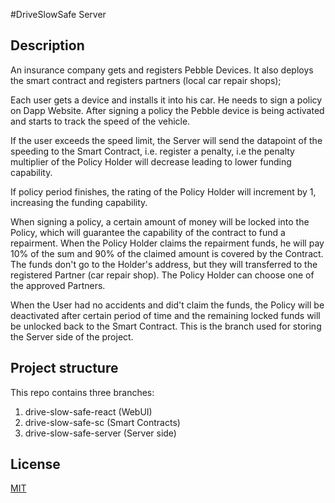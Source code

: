 #DriveSlowSafe Server

## Description

An insurance company gets and registers Pebble Devices. It also deploys the smart contract and registers
partners (local car repair shops);

Each user gets a device and installs it into his car. He needs to sign a policy on Dapp Website.
After signing a policy the Pebble device is being activated and starts to track the speed of the 
vehicle. 

If the user exceeds the speed limit, the Server will send the datapoint of the speeding to the Smart Contract, i.e. 
register a penalty, i.e the penalty multiplier of the Policy Holder will decrease leading to lower funding capability.

If policy period finishes, the rating of the Policy Holder will increment by 1, increasing the funding capability.

When signing a policy, a certain amount of money will be locked into the Policy, which will guarantee the capability
of the contract to fund a repairment. When the Policy Holder claims the repairment funds, he will pay
10% of the sum and 90% of the claimed amount is covered by the Contract. The funds don't go to the 
Holder's address, but they will transferred to the registered Partner (car repair shop). The Policy Holder
can choose one of the approved Partners.

When the User had no accidents and did't claim the funds, the Policy will be deactivated after certain
period of time and the remaining locked funds will be unlocked back to the Smart Contract.
This is the branch used for storing the Server side of the project.

## Project structure
This repo contains three branches: 
1) drive-slow-safe-react (WebUI)
2) drive-slow-safe-sc (Smart Contracts)
3) drive-slow-safe-server (Server side)

## License
[MIT](https://choosealicense.com/licenses/mit/)